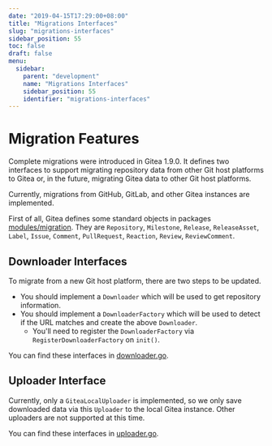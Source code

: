 ```yaml
---
date: "2019-04-15T17:29:00+08:00"
title: "Migrations Interfaces"
slug: "migrations-interfaces"
sidebar_position: 55
toc: false
draft: false
menu:
  sidebar:
    parent: "development"
    name: "Migrations Interfaces"
    sidebar_position: 55
    identifier: "migrations-interfaces"
---
```


# Migration Features

Complete migrations were introduced in Gitea 1.9.0. It defines two interfaces to support migrating
repository data from other Git host platforms to Gitea or, in the future, migrating Gitea data to other Git host platforms.

Currently, migrations from GitHub, GitLab, and other Gitea instances are implemented.

First of all, Gitea defines some standard objects in packages [modules/migration](https://github.com/go-gitea/gitea/tree/main/modules/migration).
They are `Repository`, `Milestone`, `Release`, `ReleaseAsset`, `Label`, `Issue`, `Comment`, `PullRequest`, `Reaction`, `Review`, `ReviewComment`.

## Downloader Interfaces

To migrate from a new Git host platform, there are two steps to be updated.

- You should implement a `Downloader` which will be used to get repository information.
- You should implement a `DownloaderFactory` which will be used to detect if the URL matches and create the above `Downloader`.
  - You'll need to register the `DownloaderFactory` via `RegisterDownloaderFactory` on `init()`.

You can find these interfaces in [downloader.go](https://github.com/go-gitea/gitea/blob/main/modules/migration/downloader.go).

## Uploader Interface

Currently, only a `GiteaLocalUploader` is implemented, so we only save downloaded
data via this `Uploader` to the local Gitea instance. Other uploaders are not supported at this time.

You can find these interfaces in [uploader.go](https://github.com/go-gitea/gitea/blob/main/modules/migration/uploader.go).
